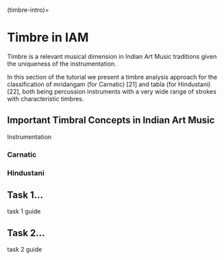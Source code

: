 (timbre-intro)=
# Timbre in IAM

Timbre is a relevant musical dimension in Indian Art Music traditions given the uniqueness of the instrumentation.

In this section of the tutorial we present a timbre analysis approach for the classification of mridangam (for Carnatic) [21] and tabla (for Hindustani) [22], both being percussion instruments with a very wide range of strokes with characteristic timbres.

## Important Timbral Concepts in Indian Art Music

Instrumentation

### Carnatic

### Hindustani

## Task 1...

task 1 guide 

## Task 2...

task 2 guide